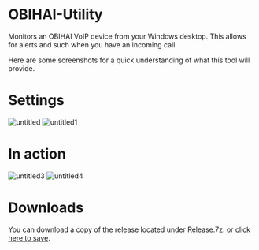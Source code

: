 # OBIHAI-Utility
Monitors an OBIHAI VoIP device from your Windows desktop. This allows for alerts and such when you have an incoming call.

Here are some screenshots for a quick understanding of what this tool will provide.

# Settings 
![untitled](https://cloud.githubusercontent.com/assets/2856413/22234768/92ac236a-e1af-11e6-90ca-c6fffe3f8568.png)
![untitled1](https://cloud.githubusercontent.com/assets/2856413/22234771/92ad418c-e1af-11e6-8833-90db7afb2535.png)
# In action
![untitled3](https://cloud.githubusercontent.com/assets/2856413/22234769/92ac3c2e-e1af-11e6-9968-b084768ca911.png)
![untitled4](https://cloud.githubusercontent.com/assets/2856413/22234770/92acc4aa-e1af-11e6-834e-79678ab7a54d.png)

# Downloads

You can download a copy of the release located under Release.7z. or [click here to save](https://github.com/moorer2k/OBIHAI-Utility/raw/master/Release.7z).
